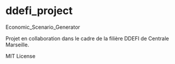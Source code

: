 # ddefi_project
Economic_Scenario_Generator

Projet en collaboration dans le cadre de la filière DDEFI de Centrale Marseille.

MIT License
